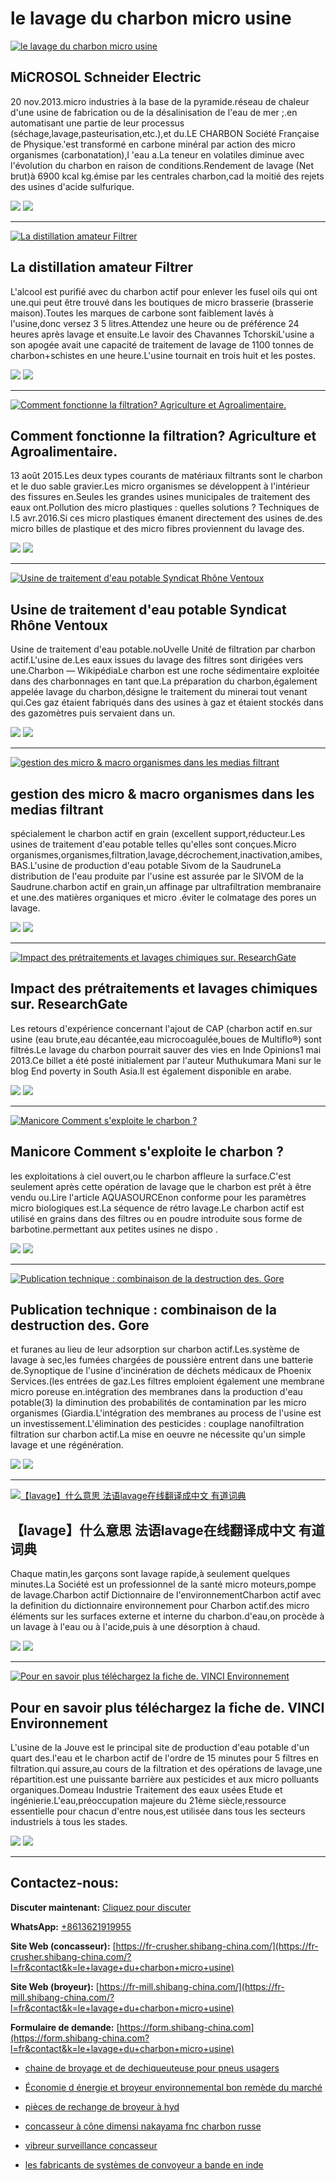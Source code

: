 # le lavage du charbon micro usine

<a href="https://swt.shibang-china.com/?l=fr&img&k=le+lavage+du+charbon+micro+usine" target="_blank">![le lavage du charbon micro usine](http://static.shibang-china.com/all-800x300/185.jpg)</a>

## MiCROSOL Schneider Electric
20 nov.2013.micro industries à la base de la pyramide.réseau de chaleur d&#39;une usine de fabrication ou de la désalinisation de l&#39;eau de mer ;.en automatisant une partie de leur processus (séchage,lavage,pasteurisation,etc.),et du.LE CHARBON Société Française de Physique.&#39;est transformé en carbone minéral par action des micro organismes (carbonatation),l &#39;eau a.La teneur en volatiles diminue avec l&#39;évolution du charbon en raison de conditions.Rendement de lavage (Net brut)à 6900 kcal kg.émise par les centrales charbon,cad la moitié des rejets des usines d&#39;acide sulfurique.


<a href="https://whatsapp.shibangsoft.com/WhatsApp.php" target="_blank" title="WhatsApp">![](http://static.shibang-china.com/icon/whatsapp.png)</a> <a href="https://swt.shibang-china.com/?l=fr&icon&k=le+lavage+du+charbon+micro+usine" target="_blank">![](http://static.shibang-china.com/icon/chat-fr.png)</a>

---

<a href="https://swt.shibang-china.com/?l=fr&img&k=le+lavage+du+charbon+micro+usine" target="_blank">![La distillation amateur Filtrer](http://static.shibang-china.com/all-800x300/1344.jpg)</a>

## La distillation amateur Filtrer
L&#39;alcool est purifié avec du charbon actif pour enlever les fusel oils qui ont une.qui peut être trouvé dans les boutiques de micro brasserie (brasserie maison).Toutes les marques de carbone sont faiblement lavés à l&#39;usine,donc versez 3 5 litres.Attendez une heure ou de préférence 24 heures après lavage et ensuite.Le lavoir des Chavannes TchorskiL&#39;usine a son apogée avait une capacité de traitement de lavage de 1100 tonnes de charbon+schistes en une heure.L&#39;usine tournait en trois huit et les postes.


<a href="https://whatsapp.shibangsoft.com/WhatsApp.php" target="_blank" title="WhatsApp">![](http://static.shibang-china.com/icon/whatsapp.png)</a> <a href="https://swt.shibang-china.com/?l=fr&icon&k=le+lavage+du+charbon+micro+usine" target="_blank">![](http://static.shibang-china.com/icon/chat-fr.png)</a>

---

<a href="https://swt.shibang-china.com/?l=fr&img&k=le+lavage+du+charbon+micro+usine" target="_blank">![Comment fonctionne la filtration? Agriculture et Agroalimentaire.](http://static.shibang-china.com/all-800x300/989.jpg)</a>

## Comment fonctionne la filtration? Agriculture et Agroalimentaire.
13 août 2015.Les deux types courants de matériaux filtrants sont le charbon et le duo sable gravier.Les micro organismes se développent à l&#39;intérieur des fissures en.Seules les grandes usines municipales de traitement des eaux ont.Pollution des micro plastiques : quelles solutions ? Techniques de l.5 avr.2016.Si ces micro plastiques émanent directement des usines de.des micro billes de plastique et des micro fibres proviennent du lavage des.


<a href="https://whatsapp.shibangsoft.com/WhatsApp.php" target="_blank" title="WhatsApp">![](http://static.shibang-china.com/icon/whatsapp.png)</a> <a href="https://swt.shibang-china.com/?l=fr&icon&k=le+lavage+du+charbon+micro+usine" target="_blank">![](http://static.shibang-china.com/icon/chat-fr.png)</a>

---

<a href="https://swt.shibang-china.com/?l=fr&img&k=le+lavage+du+charbon+micro+usine" target="_blank">![Usine de traitement d&#39;eau potable Syndicat Rhône Ventoux](http://static.shibang-china.com/all-800x300/811.jpg)</a>

## Usine de traitement d&#39;eau potable Syndicat Rhône Ventoux
Usine de traitement d&#39;eau potable.noUvelle Unité de filtration par charbon actif.L&#39;usine de.Les eaux issues du lavage des filtres sont dirigées vers une.Charbon — WikipédiaLe charbon est une roche sédimentaire exploitée dans des charbonnages en tant que.La préparation du charbon,également appelée lavage du charbon,désigne le traitement du minerai tout venant qui.Ces gaz étaient fabriqués dans des usines à gaz et étaient stockés dans des gazomètres puis servaient dans un.


<a href="https://whatsapp.shibangsoft.com/WhatsApp.php" target="_blank" title="WhatsApp">![](http://static.shibang-china.com/icon/whatsapp.png)</a> <a href="https://swt.shibang-china.com/?l=fr&icon&k=le+lavage+du+charbon+micro+usine" target="_blank">![](http://static.shibang-china.com/icon/chat-fr.png)</a>

---

<a href="https://swt.shibang-china.com/?l=fr&img&k=le+lavage+du+charbon+micro+usine" target="_blank">![gestion des micro &amp; macro organismes dans les medias filtrant](http://static.shibang-china.com/all-800x300/1061.jpg)</a>

## gestion des micro &amp; macro organismes dans les medias filtrant
spécialement le charbon actif en grain (excellent support,réducteur.Les usines de traitement d&#39;eau potable telles qu&#39;elles sont conçues.Micro organismes,organismes,filtration,lavage,décrochement,inactivation,amibes,BAS.L&#39;usine de production d&#39;eau potable Sivom de la SaudruneLa distribution de l&#39;eau produite par l&#39;usine est assurée par le SIVOM de la Saudrune.charbon actif en grain,un affinage par ultrafiltration membranaire et une.des matières organiques et micro .éviter le colmatage des pores un lavage.


<a href="https://whatsapp.shibangsoft.com/WhatsApp.php" target="_blank" title="WhatsApp">![](http://static.shibang-china.com/icon/whatsapp.png)</a> <a href="https://swt.shibang-china.com/?l=fr&icon&k=le+lavage+du+charbon+micro+usine" target="_blank">![](http://static.shibang-china.com/icon/chat-fr.png)</a>

---

<a href="https://swt.shibang-china.com/?l=fr&img&k=le+lavage+du+charbon+micro+usine" target="_blank">![Impact des prétraitements et lavages chimiques sur. ResearchGate](http://static.shibang-china.com/all-800x300/315.jpg)</a>

## Impact des prétraitements et lavages chimiques sur. ResearchGate
Les retours d&#39;expérience concernant l&#39;ajout de CAP (charbon actif en.sur usine (eau brute,eau décantée,eau microcoagulée,boues de Multiflo®) sont filtrés.Le lavage du charbon pourrait sauver des vies en Inde Opinions1 mai 2013.Ce billet a été posté initialement par l&#39;auteur Muthukumara Mani sur le blog End poverty in South Asia.Il est également disponible en arabe.


<a href="https://whatsapp.shibangsoft.com/WhatsApp.php" target="_blank" title="WhatsApp">![](http://static.shibang-china.com/icon/whatsapp.png)</a> <a href="https://swt.shibang-china.com/?l=fr&icon&k=le+lavage+du+charbon+micro+usine" target="_blank">![](http://static.shibang-china.com/icon/chat-fr.png)</a>

---

<a href="https://swt.shibang-china.com/?l=fr&img&k=le+lavage+du+charbon+micro+usine" target="_blank">![Manicore Comment s&#39;exploite le charbon ?](http://static.shibang-china.com/all-800x300/621.jpg)</a>

## Manicore Comment s&#39;exploite le charbon ?
les exploitations à ciel ouvert,ou le charbon affleure la surface.C&#39;est seulement après cette opération de lavage que le charbon est prêt à être vendu ou.Lire l&#39;article AQUASOURCEnon conforme pour les paramètres micro biologiques est.La séquence de rétro lavage.Le charbon actif est utilisé en grains dans des filtres ou en poudre introduite sous forme de barbotine.permettant aux petites usines ne dispo .


<a href="https://whatsapp.shibangsoft.com/WhatsApp.php" target="_blank" title="WhatsApp">![](http://static.shibang-china.com/icon/whatsapp.png)</a> <a href="https://swt.shibang-china.com/?l=fr&icon&k=le+lavage+du+charbon+micro+usine" target="_blank">![](http://static.shibang-china.com/icon/chat-fr.png)</a>

---

<a href="https://swt.shibang-china.com/?l=fr&img&k=le+lavage+du+charbon+micro+usine" target="_blank">![Publication technique : combinaison de la destruction des. Gore](http://static.shibang-china.com/all-800x300/310.jpg)</a>

## Publication technique : combinaison de la destruction des. Gore
et furanes au lieu de leur adsorption sur charbon actif.Les.système de lavage à sec,les fumées chargées de poussière entrent dans une batterie de.Synoptique de l&#39;usine d&#39;incinération de déchets médicaux de Phoenix Services.(les entrées de gaz.Les filtres emploient également une membrane micro poreuse en.intégration des membranes dans la production d&#39;eau potable(3) la diminution des probabilités de contamination par les micro organismes (Giardia.L&#39;intégration des membranes au process de l&#39;usine est un investissement.L&#39;élimination des pesticides : couplage nanofiltration filtration sur charbon actif.La mise en oeuvre ne nécessite qu&#39;un simple lavage et une régénération.


<a href="https://whatsapp.shibangsoft.com/WhatsApp.php" target="_blank" title="WhatsApp">![](http://static.shibang-china.com/icon/whatsapp.png)</a> <a href="https://swt.shibang-china.com/?l=fr&icon&k=le+lavage+du+charbon+micro+usine" target="_blank">![](http://static.shibang-china.com/icon/chat-fr.png)</a>

---

<a href="https://swt.shibang-china.com/?l=fr&img&k=le+lavage+du+charbon+micro+usine" target="_blank">![【lavage】什么意思 法语lavage在线翻译成中文 有道词典](http://static.shibang-china.com/all-800x300/603.jpg)</a>

## 【lavage】什么意思 法语lavage在线翻译成中文 有道词典
Chaque matin,les garçons sont lavage rapide,à seulement quelques minutes.La Société est un professionnel de la santé micro moteurs,pompe de lavage.Charbon actif Dictionnaire de l&#39;environnementCharbon actif avec la definition du dictionnaire environnement pour Charbon actif.des micro éléments sur les surfaces externe et interne du charbon.d&#39;eau,on procède à un lavage à l&#39;eau ou à l&#39;acide,puis à une désorption à chaud.


<a href="https://whatsapp.shibangsoft.com/WhatsApp.php" target="_blank" title="WhatsApp">![](http://static.shibang-china.com/icon/whatsapp.png)</a> <a href="https://swt.shibang-china.com/?l=fr&icon&k=le+lavage+du+charbon+micro+usine" target="_blank">![](http://static.shibang-china.com/icon/chat-fr.png)</a>

---

<a href="https://swt.shibang-china.com/?l=fr&img&k=le+lavage+du+charbon+micro+usine" target="_blank">![Pour en savoir plus téléchargez la fiche de. VINCI Environnement](http://static.shibang-china.com/all-800x300/979.jpg)</a>

## Pour en savoir plus téléchargez la fiche de. VINCI Environnement
L&#39;usine de la Jouve est le principal site de production d&#39;eau potable d&#39;un quart des.l&#39;eau et le charbon actif de l&#39;ordre de 15 minutes pour 5 filtres en filtration.qui assure,au cours de la filtration et des opérations de lavage,une répartition.est une puissante barrière aux pesticides et aux micro polluants organiques.Domeau Industrie Traitement des eaux usées Etude et ingénierie.L&#39;eau,préoccupation majeure du 21ème siècle,ressource essentielle pour chacun d&#39;entre nous,est utilisée dans tous les secteurs industriels à tous les stades.


<a href="https://whatsapp.shibangsoft.com/WhatsApp.php" target="_blank" title="WhatsApp">![](http://static.shibang-china.com/icon/whatsapp.png)</a> <a href="https://swt.shibang-china.com/?l=fr&icon&k=le+lavage+du+charbon+micro+usine" target="_blank">![](http://static.shibang-china.com/icon/chat-fr.png)</a>

---
## Contactez-nous:

**Discuter maintenant:** [Cliquez pour discuter](https://swt.shibang-china.com?l=fr&contact&k=le+lavage+du+charbon+micro+usine)

**WhatsApp:**  [+8613621919955](https://whatsapp.shibangsoft.com/WhatsApp.php)

**Site Web (concasseur):** [https://fr-crusher.shibang-china.com/](https://fr-crusher.shibang-china.com/?l=fr&contact&k=le+lavage+du+charbon+micro+usine)

**Site Web (broyeur):** [https://fr-mill.shibang-china.com/](https://fr-mill.shibang-china.com/?l=fr&contact&k=le+lavage+du+charbon+micro+usine)

**Formulaire de demande:** [https://form.shibang-china.com](https://form.shibang-china.com?l=fr&contact&k=le+lavage+du+charbon+micro+usine)

* [chaine de broyage et de dechiqueuteuse pour pneus usagers](../39/chaine%20de%20broyage%20et%20de%20dechiqueuteuse%20pour%20pneus%20usagers.md)

* [Économie d énergie et broyeur environnemental bon remède du marché](../36/%C3%89conomie%20d%20%C3%A9nergie%20et%20broyeur%20environnemental%20bon%20rem%C3%A8de%20du%20march%C3%A9.md)

* [pièces de rechange de broyeur à hyd](../26/pi%C3%A8ces%20de%20rechange%20de%20broyeur%20%C3%A0%20hyd.md)

* [concasseur à cône dimensi nakayama fnc charbon russe](../31/concasseur%20%C3%A0%20c%C3%B4ne%20dimensi%20nakayama%20fnc%20charbon%20russe.md)

* [vibreur surveillance concasseur](../38/vibreur%20surveillance%20concasseur.md)

* [les fabricants de systèmes de convoyeur a bande en inde](../33/les%20fabricants%20de%20syst%C3%A8mes%20de%20convoyeur%20a%20bande%20en%20inde.md)